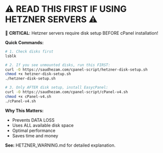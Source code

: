 ⚠️ **READ THIS FIRST IF USING HETZNER SERVERS** ⚠️
==================================================

🚨 **CRITICAL**: Hetzner servers require disk setup BEFORE cPanel installation!

**Quick Commands:**
```bash
# 1. Check disks first
lsblk

# 2. If you see unmounted disks, run this FIRST:
curl -O https://saudhezam.com/cpanel-script/hetzner-disk-setup.sh
chmod +x hetzner-disk-setup.sh
./hetzner-disk-setup.sh

# 3. Only AFTER disk setup, install EasycPanel:
curl -O https://saudhezam.com/cpanel-script/cPanel-v4.sh
chmod +x cPanel-v4.sh
./cPanel-v4.sh
```

**Why This Matters:**
- Prevents DATA LOSS
- Uses ALL available disk space
- Optimal performance
- Saves time and money

**See:** HETZNER_WARNING.md for detailed explanation.
